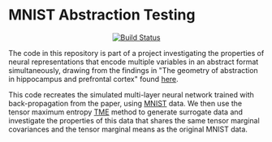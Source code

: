 # MNIST Abstraction Testing 

<p align="center">
<a href="https://travis-ci.org/admitrienko/MNIST_Abstraction_Testing"><img alt="Build Status" src="https://travis-ci.org/admitrienko/MNIST_Abstraction_Testing.svg?branch=master"></a>

The code in this repository is part of a project investigating the properties of neural representations that encode multiple variables in an abstract format simultaneously, drawing from the findings in "The geometry of abstraction in hippocampus and prefrontal cortex" found [here](https://www.biorxiv.org/content/biorxiv/early/2018/12/09/408633.full.pdf).

This code recreates the simulated multi-layer neural network trained with back-propagation from the paper, using [MNIST](http://yann.lecun.com/exdb/mnist/) data.
We then use the tensor maximum entropy [TME](https://github.com/gamaleldin/rand_tensor) method to generate surrogate data and investigate the properties of this data that shares the same tensor marginal covariances and the tensor marginal means as the original MNIST data.
